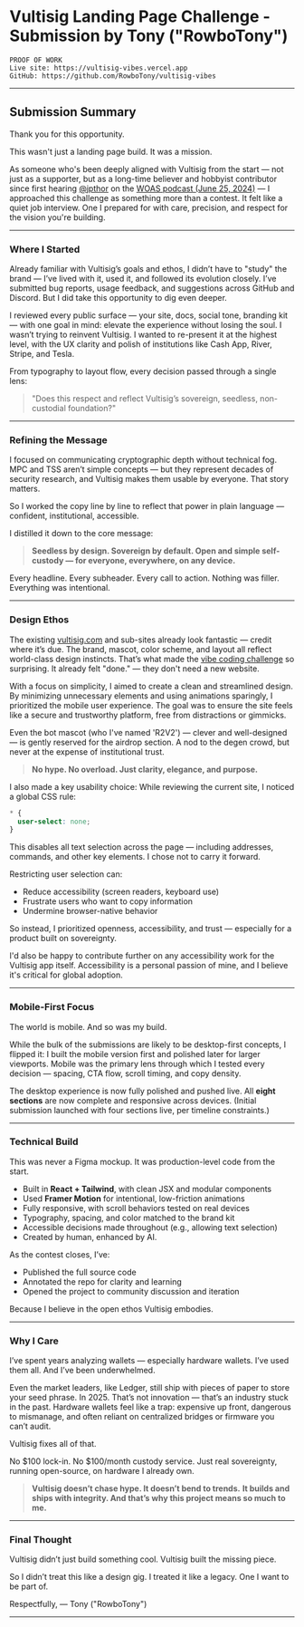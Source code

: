 # Vultisig Landing Page Challenge - Submission by Tony ("RowboTony")

```
PROOF OF WORK
Live site: https://vultisig-vibes.vercel.app
GitHub: https://github.com/RowboTony/vultisig-vibes
```

---

## Submission Summary

Thank you for this opportunity.

This wasn't just a landing page build. It was a mission.

As someone who's been deeply aligned with Vultisig from the start — not just as a supporter, but as a long-time believer and hobbyist contributor since first hearing [@jpthor](https://x.com/jpthor) on the [WOAS podcast (June 25, 2024)](https://podcasts.apple.com/us/podcast/btc-down-alts-outperform-crypto-town-hall-w-thorchain/id1500066831?i=1000660227158) — I approached this challenge as something more than a contest. It felt like a quiet job interview. One I prepared for with care, precision, and respect for the vision you're building.

---

### Where I Started

Already familiar with Vultisig’s goals and ethos, I didn’t have to "study" the brand — I’ve lived with it, used it, and followed its evolution closely. I’ve submitted bug reports, usage feedback, and suggestions across GitHub and Discord. But I did take this opportunity to dig even deeper.

I reviewed every public surface — your site, docs, social tone, branding kit — with one goal in mind: elevate the experience without losing the soul. I wasn’t trying to reinvent Vultisig. I wanted to re-present it at the highest level, with the UX clarity and polish of institutions like Cash App, River, Stripe, and Tesla.

From typography to layout flow, every decision passed through a single lens:

> "Does this respect and reflect Vultisig’s sovereign, seedless, non-custodial foundation?"

---

### Refining the Message

I focused on communicating cryptographic depth without technical fog. MPC and TSS aren’t simple concepts — but they represent decades of security research, and Vultisig makes them usable by everyone. That story matters.

So I worked the copy line by line to reflect that power in plain language — confident, institutional, accessible.

I distilled it down to the core message:

> **Seedless by design. Sovereign by default. Open and simple self-custody — for everyone, everywhere, on any device.**

Every headline. Every subheader. Every call to action.
Nothing was filler. Everything was intentional.

---

### Design Ethos

The existing [vultisig.com](https://vultisig.com) and sub-sites already look fantastic — credit where it’s due. The brand, mascot, color scheme, and layout all reflect world-class design instincts. That’s what made the [vibe coding challenge](https://x.com/vultisig/status/1905309260231196795) so surprising. It already felt "done." — they don't need a new website.

With a focus on simplicity, I aimed to create a clean and streamlined design. By minimizing unnecessary elements and using animations sparingly, I prioritized the mobile user experience. The goal was to ensure the site feels like a secure and trustworthy platform, free from distractions or gimmicks.

Even the bot mascot (who I've named 'R2V2') — clever and well-designed — is gently reserved for the airdrop section. A nod to the degen crowd, but never at the expense of institutional trust.

> **No hype. No overload. Just clarity, elegance, and purpose.**

I also made a key usability choice:
While reviewing the current site, I noticed a global CSS rule:

```css
* {
  user-select: none;
}
```

This disables all text selection across the page — including addresses, commands, and other key elements. I chose not to carry it forward.

Restricting user selection can:

- Reduce accessibility (screen readers, keyboard use)
- Frustrate users who want to copy information
- Undermine browser-native behavior

So instead, I prioritized openness, accessibility, and trust — especially for a product built on sovereignty.

I'd also be happy to contribute further on any accessibility work for the Vultisig app itself. Accessibility is a personal passion of mine, and I believe it's critical for global adoption.

---

### Mobile-First Focus

The world is mobile. And so was my build.

While the bulk of the submissions are likely to be desktop-first concepts, I flipped it: I built the mobile version first and polished later for larger viewports. Mobile was the primary lens through which I tested every decision — spacing, CTA flow, scroll timing, and copy density.

The desktop experience is now fully polished and pushed live. All **eight sections** are now complete and responsive across devices. (Initial submission launched with four sections live, per timeline constraints.)

---

### Technical Build

This was never a Figma mockup. It was production-level code from the start.

- Built in **React + Tailwind**, with clean JSX and modular components
- Used **Framer Motion** for intentional, low-friction animations
- Fully responsive, with scroll behaviors tested on real devices
- Typography, spacing, and color matched to the brand kit
- Accessible decisions made throughout (e.g., allowing text selection)
- Created by human, enhanced by AI.

As the contest closes, I’ve:

- Published the full source code
- Annotated the repo for clarity and learning
- Opened the project to community discussion and iteration

Because I believe in the open ethos Vultisig embodies.

---

### Why I Care

I’ve spent years analyzing wallets — especially hardware wallets. I’ve used them all. And I’ve been underwhelmed.

Even the market leaders, like Ledger, still ship with pieces of paper to store your seed phrase. In 2025. That’s not innovation — that’s an industry stuck in the past. Hardware wallets feel like a trap: expensive up front, dangerous to mismanage, and often reliant on centralized bridges or firmware you can’t audit.

Vultisig fixes all of that.

No $100 lock-in. No $100/month custody service.
Just real sovereignty, running open-source, on hardware I already own.

> **Vultisig doesn’t chase hype. It doesn’t bend to trends.**
> **It builds and ships with integrity. And that’s why this project means so much to me.**

---

### Final Thought

Vultisig didn’t just build something cool.
Vultisig built the missing piece.

So I didn’t treat this like a design gig.
I treated it like a legacy.
One I want to be part of.

Respectfully,
— Tony ("RowboTony")

---

